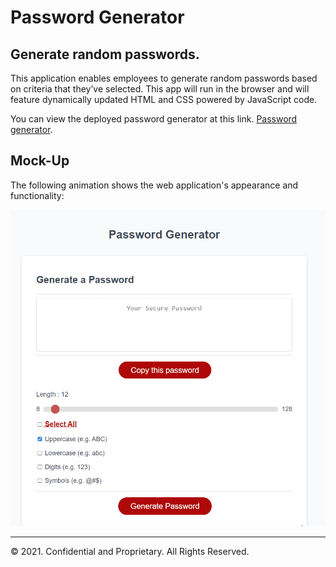 # Password Generator

## Generate random passwords.
This application enables employees to generate random passwords based on criteria that they’ve selected. This app will run in the browser and will feature dynamically updated HTML and CSS powered by JavaScript code.

You can view the deployed password generator at this link. [Password generator](https://mm-salvodragotta.github.io/password-generator/).

## Mock-Up

The following animation shows the web application's appearance and functionality:

![Password Generator](./assets/images/PasswordGenerator.gif)

- - -
© 2021. Confidential and Proprietary. All Rights Reserved.
